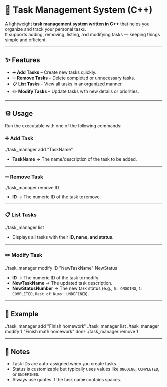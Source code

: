 # 📝 Task Management System (C++)

A lightweight **task management system written in C++** that helps you organize and track your personal tasks.  
It supports adding, removing, listing, and modifying tasks — keeping things simple and efficient.  

---

## ✨ Features
- ➕ **Add Tasks** – Create new tasks quickly.  
- ➖ **Remove Tasks** – Delete completed or unnecessary tasks.  
- 📋 **List Tasks** – View all tasks in an organized manner.  
- ✏️ **Modify Tasks** – Update tasks with new details or priorities.  

---

## ⚙️ Usage

Run the executable with one of the following commands:

### ➕ Add Task

./task_manager add "TaskName"

- **TaskName** → The name/description of the task to be added.

---

### ➖ Remove Task

./task_manager remove ID

- **ID** → The numeric ID of the task to remove.

---

### 📋 List Tasks

./task_manager list

- Displays all tasks with their **ID, name, and status**.

---

### ✏️ Modify Task

./task_manager modify ID "NewTaskName" NewStatus

- **ID** → The numeric ID of the task to modify.  
- **NewTaskName** → The updated task description.  
- **NewStatusNumber** → The new task status (e.g., `0: ONGOING`, `1: COMPLETED`, `Rest of Nums: UNDEFINED`).  

---

## 🧾 Example

./task_manager add "Finish homework"
./task_manager list
./task_manager modify 1 "Finish math homework" done
./task_manager remove 1


---

## 📌 Notes
- Task IDs are auto-assigned when you create tasks.  
- Status is customizable but typically uses values like `ONGOING`, `COMPLETED`, or `UNDEFINED`.  
- Always use quotes if the task name contains spaces.  
